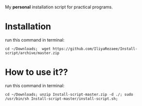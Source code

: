 My **personal** installation script for practical programs.

Installation
=====================================================================
run this command in terminal:
```
cd ~/Downloads;  wget https://github.com/IliyaRezaee/Install-script/archive/master.zip
```

How to use it??
=====================================================================
run this command in terminal:
```
cd ~/Downloads; unzip Install-script-master.zip -d ./; sudo /usr/bin/sh Install-script-master/install-script.sh;
``` 
